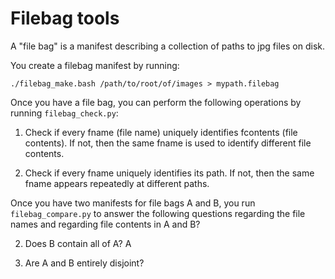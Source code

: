 # Filebag tools

A "file bag" is a manifest describing a collection of paths to jpg files on disk.

You create a filebag manifest by running:

    ./filebag_make.bash /path/to/root/of/images > mypath.filebag

Once you have a file bag, you can perform the following operations by running `filebag_check.py`:

1. Check if every fname (file name) uniquely identifies fcontents (file contents). If not, then the same fname is used to identify different file contents.

2. Check if every fname uniquely identifies its path. If not, then the same fname appears repeatedly at different paths.

Once you have two manifests for file bags A and B, you run `filebag_compare.py` to answer the following questions regarding the file names and regarding file contents in A and B? 

2. Does B contain all of A? A

3. Are A and B entirely disjoint?




